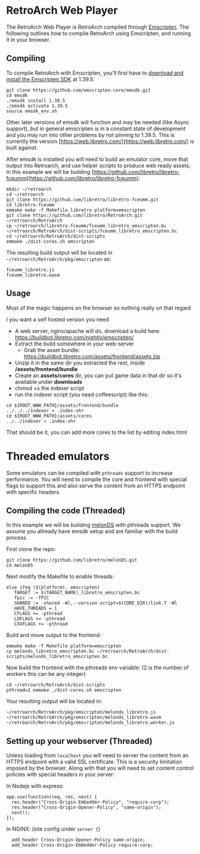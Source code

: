 # RetroArch Web Player

The RetroArch Web Player is RetroArch compiled through [Emscripten](http://kripken.github.io/emscripten-site/). The following outlines how to compile RetroArch using Emscripten, and running it in your browser.

## Compiling

To compile RetroArch with Emscripten, you'll first have to [download and install the Emscripten SDK](http://kripken.github.io/emscripten-site/docs/getting_started/downloads.html) at 1.39.5:

```
git clone https://github.com/emscripten-core/emsdk.git
cd emsdk
./emsdk install 1.39.5
./emsdk activate 1.39.5
source emsdk_env.sh
```

Other later versions of emsdk will function and may be needed (like Async support), but in general emscripten is in a constant state of development and you may run into other problems by not pinning to 1.39.5. This is currently the version [https://web.libretro.com/](https://web.libretro.com/) is built against.

After emsdk is installed you will need to build an emulator core, move that output into Retroarch, and use helper scripts to produce web ready assets, in this example we will be building [https://github.com/libretro/libretro-fceumm](https://github.com/libretro/libretro-fceumm):

```
mkdir ~/retroarch
cd ~/retroarch
git clone https://github.com/libretro/libretro-fceumm.git
cd libretro-fceumm
emmake make -f Makefile.libretro platform=emscripten
git clone https://github.com/libretro/RetroArch.git ~/retroarch/RetroArch
cp ~/retroarch/libretro-fceumm/fceumm_libretro_emscripten.bc ~/retroarch/RetroArch/dist-scripts/fceumm_libretro_emscripten.bc
cd ~/retroarch/RetroArch/dist-scripts
emmake ./dist-cores.sh emscripten
```

The resulting build output will be located in `~/retroarch/RetroArch/pkg/emscripten` as:

```
fceumm_libretro.js
fceumm_libretro.wasm
```

## Usage

Most of the magic happens on the browser so nothing really on that regard

I you want a self hosted version you need
- A web server, nginx/apache will do, download a build here: 
  https://buildbot.libretro.com/nightly/emscripten/
- Extract the build somewhere in your web-server 
  - Grab the asset bundle:
  https://buildbot.libretro.com/assets/frontend/assets.zip
- Unzip it in the same dir you extracted the rest, inside **/assets/frontend/bundle**
- Create an **assets/cores** dir, you can put game data in that dir so it's available under **downloads**
- chmod +x the indexer script
- run the indexer script (you need coffeescript) like this:
```
cd ${ROOT_WWW_PATH}/assets/frontend/bundle
../../../indexer > .index-xhr
cd ${ROOT_WWW_PATH}/assets/cores
../../indexer > .index-xhr
```

That should be it, you can add more cores to the list by editing index.html

# Threaded emulators

Some emulators can be compiled with `pthreads` support to increase performance. You will need to compile the core and frontend with special flags to support this and also serve the content from an HTTPS endpoint with specific headers.

## Compiling the code (Threaded)

In this example we will be building [melonDS](https://github.com/libretro/melonDS) with pthreads support. We assume you allready have emsdk setup and are familiar with the build process.

First clone the repo:

```
git clone https://github.com/libretro/melonDS.git
cd melonDS
```

Next modify the Makefile to enable threads:

```
else ifeq ($(platform), emscripten)
   TARGET := $(TARGET_NAME)_libretro_emscripten.bc
   fpic := -fPIC
   SHARED := -shared -Wl,--version-script=$(CORE_DIR)/link.T -Wl
   HAVE_THREADS = 1
   CFLAGS += -pthread
   LDFLAGS += -pthread
   CXXFLAGS += -pthread
```

Build and move output to the frontend:

```
emmake make -f Makefile platform=emscripten
cp melonds_libretro_emscripten.bc ~/retroarch/RetroArch/dist-scripts/melonds_libretro_emscripten.bc
```

Now build the frontend with the pthreads env variable: (2 is the number of workers this can be any integer)

```
cd ~/retroarch/RetroArch/dist-scripts
pthread=2 emmake ./dist-cores.sh emscripten
```

Your resulting output will be located in:

```
~/retroarch/RetroArch/pkg/emscripten/melonds_libretro.js
~/retroarch/RetroArch/pkg/emscripten/melonds_libretro.wasm
~/retroarch/RetroArch/pkg/emscripten/melonds_libretro.worker.js
```

## Setting up your webserver (Threaded)

Unless loading from `localhost` you will need to server the content from an HTTPS endpoint with a valid SSL certificate. This is a security limitation imposed by the browser. Along with that you will need to set content control policies with special headers in your server: 

In Nodejs with express:

```
app.use(function(req, res, next) {
  res.header("Cross-Origin-Embedder-Policy", "require-corp");
  res.header("Cross-Origin-Opener-Policy", "same-origin");
  next();
});
```

In NGINX: (site config under `server {`)

```
  add_header Cross-Origin-Opener-Policy same-origin;
  add_header Cross-Origin-Embedder-Policy require-corp;
```
